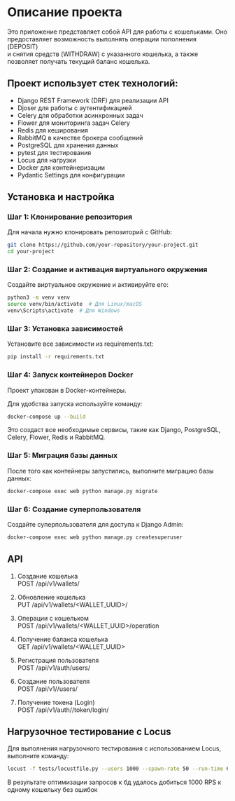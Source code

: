 # Описание проекта
Это приложение представляет собой API для работы с кошельками. Оно предоставляет возможность выполнять операции пополнения (DEPOSIT)  
и снятия средств (WITHDRAW) с указанного кошелька, а также позволяет получать текущий баланс кошелька.

## Проект использует стек технологий:

- Django REST Framework (DRF) для реализации API
- Djoser для работы с аутентификацией
- Celery для обработки асинхронных задач
- Flower для мониторинга задач Celery
- Redis для кеширования
- RabbitMQ в качестве брокера сообщений
- PostgreSQL для хранения данных
- pytest для тестирования
- Locus для нагрузки
- Docker для контейнеризации
- Pydantic Settings для конфигурации

## Установка и настройка

### Шаг 1: Клонирование репозитория
Для начала нужно клонировать репозиторий с GitHub:
```bash
git clone https://github.com/your-repository/your-project.git
cd your-project
```

### Шаг 2: Создание и активация виртуального окружения
Создайте виртуальное окружение и активируйте его:

```bash
python3 -m venv venv
source venv/bin/activate  # Для Linux/macOS
venv\Scripts\activate  # Для Windows
```

### Шаг 3: Установка зависимостей
Установите все зависимости из requirements.txt:
```bash
pip install -r requirements.txt
```

### Шаг 4: Запуск контейнеров Docker
Проект упакован в Docker-контейнеры.  

Для удобства запуска используйте команду:
```bash
docker-compose up --build
```
Это создаст все необходимые сервисы, такие как Django, PostgreSQL, Celery, Flower, Redis и RabbitMQ.

### Шаг 5: Миграция базы данных
После того как контейнеры запустились, выполните миграцию базы данных:
```bash
docker-compose exec web python manage.py migrate
```
### Шаг 6: Создание суперпользователя
Создайте суперпользователя для доступа к Django Admin:

```bash
docker-compose exec web python manage.py createsuperuser
```

## API
1. Создание кошелька  
POST /api/v1/wallets/

2. Обновление кошелька  
PUT /api/v1/wallets/<WALLET_UUID>/

3. Операции с кошельком  
POST /api/v1/wallets/<WALLET_UUID>/operation

4. Получение баланса кошелька  
GET /api/v1/wallets/<WALLET_UUID>

5. Регистрация пользователя  
POST /api/v1/auth/users/

7. Создание пользователя  
POST /api/v1//users/

6. Получение токена (Login)  
POST /api/v1/auth//token/login/

## Нагрузочное тестирование с Locus
Для выполнения нагрузочного тестирования с использованием Locus, выполните команду:

```bash
locust -f tests/locustfile.py --users 1000 --spawn-rate 50 --run-time 60 --host http://127.0.0.1:8000
```
В результате оптимизации запросов к бд удалось добиться 1000 RPS к одному кошельку без ошибок
